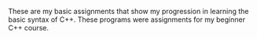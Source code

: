 These are my basic assignments that show my progression in learning the basic syntax of C++. These programs were assignments for my beginner C++ course.
